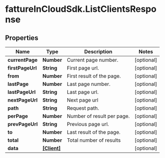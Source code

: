 # fattureInCloudSdk.ListClientsResponse

## Properties

Name | Type | Description | Notes
------------ | ------------- | ------------- | -------------
**currentPage** | **Number** | Current page number. | [optional] 
**firstPageUrl** | **String** | First page url. | [optional] 
**from** | **Number** | First result of the page. | [optional] 
**lastPage** | **Number** | Last page number. | [optional] 
**lastPageUrl** | **String** | Last page url. | [optional] 
**nextPageUrl** | **String** | Next page url | [optional] 
**path** | **String** | Request path. | [optional] 
**perPage** | **Number** | Number of result per page. | [optional] 
**prevPageUrl** | **String** | Previous page url. | [optional] 
**to** | **Number** | Last result of the page. | [optional] 
**total** | **Number** | Total number of results | [optional] 
**data** | [**[Client]**](Client.md) |  | [optional] 


